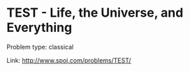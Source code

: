 # TEST - Life, the Universe, and Everything

Problem type: classical

Link: http://www.spoj.com/problems/TEST/
